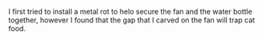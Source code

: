 I first tried to install a metal rot to helo secure the fan and the water bottle together, however I found that the gap that I carved on the fan will trap cat food.